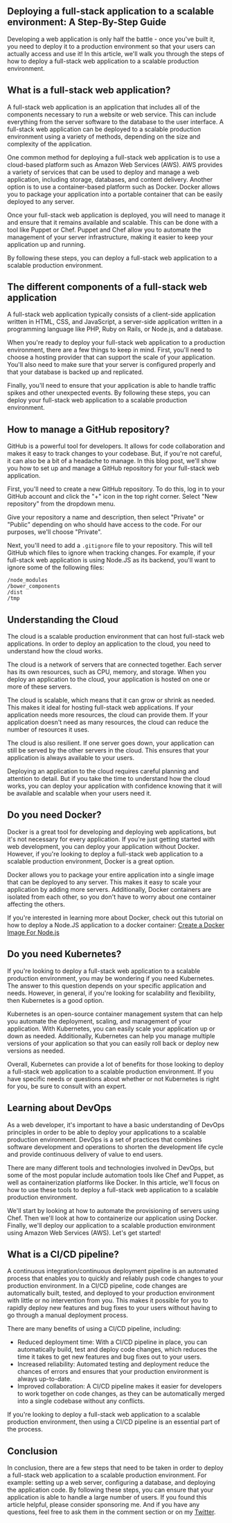 ## Deploying a full-stack application to a scalable environment: A Step-By-Step Guide

Developing a web application is only half the battle - once you've built it, you need to deploy it to a production environment so that your users can actually access and use it! In this article, we'll walk you through the steps of how to deploy a full-stack web application to a scalable production environment.

## What is a full-stack web application?

A full-stack web application is an application that includes all of the components necessary to run a website or web service. This can include everything from the server software to the database to the user interface. A full-stack web application can be deployed to a scalable production environment using a variety of methods, depending on the size and complexity of the application.

One common method for deploying a full-stack web application is to use a cloud-based platform such as Amazon Web Services (AWS). AWS provides a variety of services that can be used to deploy and manage a web application, including storage, databases, and content delivery. Another option is to use a container-based platform such as Docker. Docker allows you to package your application into a portable container that can be easily deployed to any server.

Once your full-stack web application is deployed, you will need to manage it and ensure that it remains available and scalable. This can be done with a tool like Puppet or Chef. Puppet and Chef allow you to automate the management of your server infrastructure, making it easier to keep your application up and running.

By following these steps, you can deploy a full-stack web application to a scalable production environment.

## The different components of a full-stack web application

A full-stack web application typically consists of a client-side application written in HTML, CSS, and JavaScript, a server-side application written in a programming language like PHP, Ruby on Rails, or Node.js, and a database.

When you're ready to deploy your full-stack web application to a production environment, there are a few things to keep in mind. First, you'll need to choose a hosting provider that can support the scale of your application. You'll also need to make sure that your server is configured properly and that your database is backed up and replicated.

Finally, you'll need to ensure that your application is able to handle traffic spikes and other unexpected events. By following these steps, you can deploy your full-stack web application to a scalable production environment.

## How to manage a GitHub repository?

GitHub is a powerful tool for developers. It allows for code collaboration and makes it easy to track changes to your codebase. But, if you're not careful, it can also be a bit of a headache to manage. In this blog post, we'll show you how to set up and manage a GitHub repository for your full-stack web application.

First, you'll need to create a new GitHub repository. To do this, log in to your GitHub account and click the "+" icon in the top right corner. Select "New repository" from the dropdown menu.

Give your repository a name and description, then select "Private" or "Public" depending on who should have access to the code. For our purposes, we'll choose "Private".

Next, you'll need to add a `.gitignore` file to your repository. This will tell GitHub which files to ignore when tracking changes. For example, if your full-stack web application is using Node.JS as its backend, you'll want to ignore some of the following files:

```
/node_modules
/bower_components
/dist
/tmp
```

## Understanding the Cloud

The cloud is a scalable production environment that can host full-stack web applications. In order to deploy an application to the cloud, you need to understand how the cloud works.

The cloud is a network of servers that are connected together. Each server has its own resources, such as CPU, memory, and storage. When you deploy an application to the cloud, your application is hosted on one or more of these servers.

The cloud is scalable, which means that it can grow or shrink as needed. This makes it ideal for hosting full-stack web applications. If your application needs more resources, the cloud can provide them. If your application doesn't need as many resources, the cloud can reduce the number of resources it uses.

The cloud is also resilient. If one server goes down, your application can still be served by the other servers in the cloud. This ensures that your application is always available to your users.

Deploying an application to the cloud requires careful planning and attention to detail. But if you take the time to understand how the cloud works, you can deploy your application with confidence knowing that it will be available and scalable when your users need it.

## Do you need Docker?

Docker is a great tool for developing and deploying web applications, but it's not necessary for every application. If you're just getting started with web development, you can deploy your application without Docker. However, if you're looking to deploy a full-stack web application to a scalable production environment, Docker is a great option.

Docker allows you to package your entire application into a single image that can be deployed to any server. This makes it easy to scale your application by adding more servers. Additionally, Docker containers are isolated from each other, so you don't have to worry about one container affecting the others.

If you're interested in learning more about Docker, check out this tutorial on how to deploy a Node.JS application to a docker container: [Create a Docker Image For Node.js](https://programmingfire.com/create-docker-image-for-nodejs)

## Do you need Kubernetes?

If you're looking to deploy a full-stack web application to a scalable production environment, you may be wondering if you need Kubernetes. The answer to this question depends on your specific application and needs. However, in general, if you're looking for scalability and flexibility, then Kubernetes is a good option.

Kubernetes is an open-source container management system that can help you automate the deployment, scaling, and management of your application. With Kubernetes, you can easily scale your application up or down as needed. Additionally, Kubernetes can help you manage multiple versions of your application so that you can easily roll back or deploy new versions as needed.

Overall, Kubernetes can provide a lot of benefits for those looking to deploy a full-stack web application to a scalable production environment. If you have specific needs or questions about whether or not Kubernetes is right for you, be sure to consult with an expert.

## Learning about DevOps

As a web developer, it's important to have a basic understanding of DevOps principles in order to be able to deploy your applications to a scalable production environment. DevOps is a set of practices that combines software development and operations to shorten the development life cycle and provide continuous delivery of value to end users.

There are many different tools and technologies involved in DevOps, but some of the most popular include automation tools like Chef and Puppet, as well as containerization platforms like Docker. In this article, we'll focus on how to use these tools to deploy a full-stack web application to a scalable production environment.

We'll start by looking at how to automate the provisioning of servers using Chef. Then we'll look at how to containerize our application using Docker. Finally, we'll deploy our application to a scalable production environment using Amazon Web Services (AWS). Let's get started!

## What is a CI/CD pipeline?

A continuous integration/continuous deployment pipeline is an automated process that enables you to quickly and reliably push code changes to your production environment. In a CI/CD pipeline, code changes are automatically built, tested, and deployed to your production environment with little or no intervention from you. This makes it possible for you to rapidly deploy new features and bug fixes to your users without having to go through a manual deployment process.

There are many benefits of using a CI/CD pipeline, including:

- Reduced deployment time: With a CI/CD pipeline in place, you can automatically build, test and deploy code changes, which reduces the time it takes to get new features and bug fixes out to your users.
- Increased reliability: Automated testing and deployment reduce the chances of errors and ensures that your production environment is always up-to-date.
- Improved collaboration: A CI/CD pipeline makes it easier for developers to work together on code changes, as they can be automatically merged into a single codebase without any conflicts.

If you're looking to deploy a full-stack web application to a scalable production environment, then using a CI/CD pipeline is an essential part of the process.

## Conclusion
In conclusion, there are a few steps that need to be taken in order to deploy a full-stack web application to a scalable production environment. For example: setting up a web server, configuring a database, and deploying the application code. By following these steps, you can ensure that your application is able to handle a large number of users. If you found this article helpful, please consider sponsoring me. And if you have any questions, feel free to ask them in the comment section or on my [Twitter](https://twitter.com/ProgrammingFire).